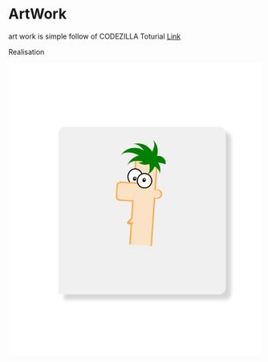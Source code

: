 # ArtWork
art work is simple follow of CODEZILLA Toturial [Link](https://www.youtube.com/watch?v=ykMVAtC9Okk&ab_channel=Codezilla)

Realisation 



![Art Work](./ArtWork.png)